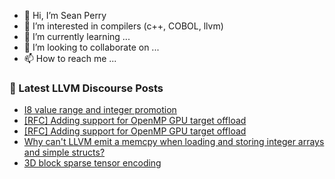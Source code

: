 - 👋 Hi, I’m Sean Perry
- 👀 I’m interested in compilers (c++, COBOL, llvm)
- 🌱 I’m currently learning ...
- 💞️ I’m looking to collaborate on ...
- 📫 How to reach me ...

<!---
s66perry/s66perry is a ✨ special ✨ repository because its `README.md` (this file) appears on your GitHub profile.
You can click the Preview link to take a look at your changes.
--->
### 📕 Latest LLVM Discourse Posts

<!-- DISCOURSE-LLVM:START -->
- [I8 value range and integer promotion](https://discourse.llvm.org/t/i8-value-range-and-integer-promotion/76329#post_1)
- [[RFC] Adding support for OpenMP GPU target offload](https://discourse.llvm.org/t/rfc-adding-support-for-openmp-gpu-target-offload/76312#post_6)
- [[RFC] Adding support for OpenMP GPU target offload](https://discourse.llvm.org/t/rfc-adding-support-for-openmp-gpu-target-offload/76312#post_5)
- [Why can&#39;t LLVM emit a memcpy when loading and storing integer arrays and simple structs?](https://discourse.llvm.org/t/why-cant-llvm-emit-a-memcpy-when-loading-and-storing-integer-arrays-and-simple-structs/76317#post_3)
- [3D block sparse tensor encoding](https://discourse.llvm.org/t/3d-block-sparse-tensor-encoding/76145#post_2)
<!-- DISCOURSE-LLVM:END -->

